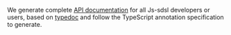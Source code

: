 We generate complete [API documentation](https://js-sdsl.github.io/js-sdsl) for all Js-sdsl developers or users, based on [typedoc](https://typedoc.org/ ) and follow the TypeScript annotation specification to generate.
